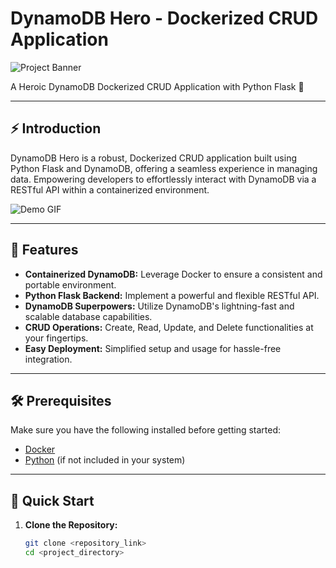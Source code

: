 <!-- Replace the placeholders like <...> with your project details -->

# DynamoDB Hero - Dockerized CRUD Application

![Project Banner](<link to project banner/image>)

A Heroic DynamoDB Dockerized CRUD Application with Python Flask 🚀

---

## ⚡️ Introduction

DynamoDB Hero is a robust, Dockerized CRUD application built using Python Flask and DynamoDB, offering a seamless experience in managing data. Empowering developers to effortlessly interact with DynamoDB via a RESTful API within a containerized environment.

![Demo GIF](<link to demo gif>)

---

## 🌟 Features

- **Containerized DynamoDB:** Leverage Docker to ensure a consistent and portable environment.
- **Python Flask Backend:** Implement a powerful and flexible RESTful API.
- **DynamoDB Superpowers:** Utilize DynamoDB's lightning-fast and scalable database capabilities.
- **CRUD Operations:** Create, Read, Update, and Delete functionalities at your fingertips.
- **Easy Deployment:** Simplified setup and usage for hassle-free integration.

---

## 🛠️ Prerequisites

Make sure you have the following installed before getting started:

- [Docker](https://www.docker.com/products/docker-desktop)
- [Python](https://www.python.org/downloads/) (if not included in your system)

---

## 🚀 Quick Start

1. **Clone the Repository:**

   ```bash
   git clone <repository_link>
   cd <project_directory>
